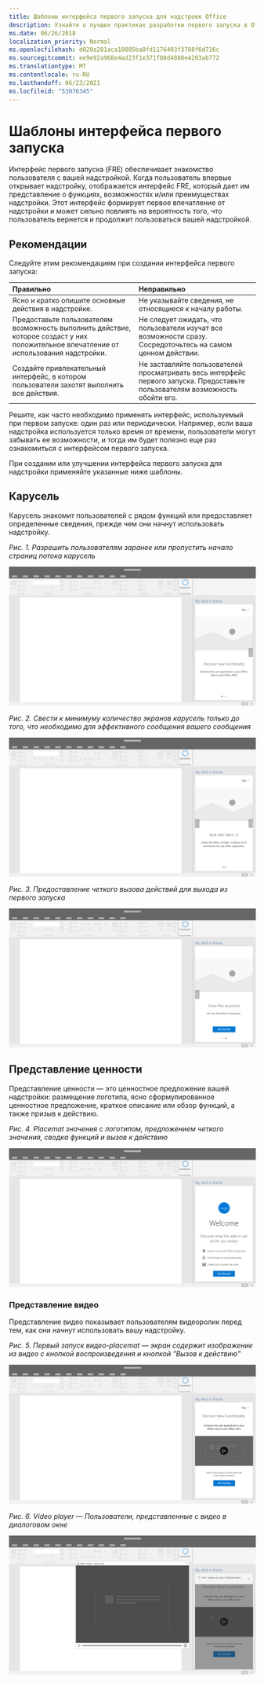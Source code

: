 ```yaml
---
title: Шаблоны интерфейса первого запуска для надстроек Office
description: Узнайте о лучших практиках разработки первого запуска в Office надстройки.
ms.date: 06/26/2018
localization_priority: Normal
ms.openlocfilehash: d020a281aca10805ba8fd1176403f3788f6d716c
ms.sourcegitcommit: ee9e92a968e4ad23f1e371f00d4888e4203ab772
ms.translationtype: MT
ms.contentlocale: ru-RU
ms.lasthandoff: 06/23/2021
ms.locfileid: "53076345"
---
```

# <a name="first-run-experience-patterns"></a>Шаблоны интерфейса первого запуска

Интерфейс первого запуска (FRE) обеспечивает знакомство пользователя с вашей надстройкой. Когда пользователь впервые открывает надстройку, отображается интерфейс FRE, который дает им представление о функциях, возможностях и/или преимуществах надстройки. Этот интерфейс формирует первое впечатление от надстройки и может сильно повлиять на вероятность того, что пользователь вернется и продолжит пользоваться вашей надстройкой.

## <a name="best-practices"></a>Рекомендации

Следуйте этим рекомендациям при создании интерфейса первого запуска:

|Правильно|Неправильно|
|:------|:------|
|Ясно и кратко опишите основные действия в надстройке. | Не указывайте сведения, не относящиеся к началу работы.
|Предоставьте пользователям возможность выполнить действие, которое создаст у них положительное впечатление от использования надстройки. | Не следует ожидать, что пользователи изучат все возможности сразу. Сосредоточьтесь на самом ценном действии.
|Создайте привлекательный интерфейс, в котором пользователи захотят выполнить все действия. | Не заставляйте пользователей просматривать весь интерфейс первого запуска. Предоставьте пользователям возможность обойти его. |

Решите, как часто необходимо применять интерфейс, используемый при первом запуске: один раз или периодически. Например, если ваша надстройка используется только время от времени, пользователи могут забывать ее возможности, и тогда им будет полезно еще раз ознакомиться с интерфейсом первого запуска.

При создании или улучшении интерфейса первого запуска для надстройки применяйте указанные ниже шаблоны.

## <a name="carousel"></a>Карусель

Карусель знакомит пользователей с рядом функций или предоставляет определенные сведения, прежде чем они начнут использовать надстройку.

*Рис. 1. Разрешить пользователям заранее или пропустить начало страниц потока карусель*

![Иллюстрация, показывающая шаг 1 карусели в первом запуске области задач Office настольного приложения. В этом примере действие "Пропустить" включено в верхней правой части области задач.](../images/add-in-FRE-step-1.png)

*Рис. 2. Свести к минимуму количество экранов карусель только до того, что необходимо для эффективного сообщения вашего сообщения*

![Иллюстрация, показывающая шаг 2 карусели в первом запуске области задач Office настольного приложения. В этом примере в области задач имеется 3 экрана карусели.](../images/add-in-FRE-step-2.png)

*Рис. 3. Предоставление четкого вызова действий для выхода из первого запуска*

![Иллюстрация, показывающая шаг 3 карусели в первом запуске области задач Office настольного приложения. В этом примере на третьем и заключительном экране области задач показана кнопка для начала работы.](../images/add-in-FRE-step-3.png)

## <a name="value-placemat"></a>Представление ценности

Представление ценности — это ценностное предложение вашей надстройки: размещение логотипа, ясно сформулированное ценностное предложение, краткое описание или обзор функций, а также призыв к действию.

*Рис. 4. Placemat значения с логотипом, предложением четкого значения, сводка функций и вызов к действию*

![Иллюстрация, показывающая placemat значения в первом опытом запуска Office области задач настольных приложений. В этом примере на области задач отображается логотип надстройки, описание надстройки и кнопка для запуска.](../images/add-in-FRE-value.png)

### <a name="video-placemat"></a>Представление видео

Представление видео показывает пользователям видеоролик перед тем, как они начнут использовать вашу надстройку.

*Рис. 5. Первый запуск видео-placemat — экран содержит изображение из видео с кнопкой воспроизведения и кнопкой "Вызов к действию"*

![Иллюстрация, показывающая видео-placemat в первом опытом запуска Office области задач настольного приложения.](../images/add-in-FRE-video.png)

*Рис. 6. Video player — Пользователи, представленные с видео в диалоговом окне*

![Иллюстрация, показывающая видео в диалоговом окне с Office настольного приложения и области задач надстройки в фоновом режиме.](../images/add-in-FRE-video-dialog.png)
